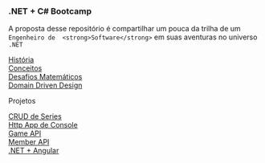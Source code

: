 ### .NET + C# Bootcamp

A proposta desse repositório é compartilhar um pouca da trilha de um `Engenheiro de  <strong>Software</strong>` em suas aventuras no universo `.NET`<br/>

<a href="https://github.com/aton-py/csharp-bootcamp/tree/master/dotnet-history">História</a><br/>
<a href="https://github.com/aton-py/csharp-bootcamp/tree/master/csharp-concepts">Conceitos</a><br/>
<a href="https://github.com/aton-py/csharp-bootcamp/tree/master/csharp-concepts">Desafios Matemáticos</a><br/>
<a href="https://github.com/aton-py/csharp-bootcamp/tree/master/domain-driven-design">Domain Driven Design</a><br/>
<p>Projetos</p>
<a href="https://github.com/aton-py/csharp-bootcamp/tree/master/series-crud">CRUD de Series</a><br/>
<a href="https://github.com/aton-py/csharp-bootcamp/tree/master/console-app-http">Http App de Console</a><br/>
<a href="https://github.com/aton-py/csharp-bootcamp/tree/master/game-api">Game API</a><br/>
<a href="https://github.com/aton-py/csharp-bootcamp/tree/master/member-api">Member API</a><br/> 
<a href="https://github.com/aton-py/csharp-bootcamp/tree/master/dotnet-angular">.NET + Angular</a><br/>